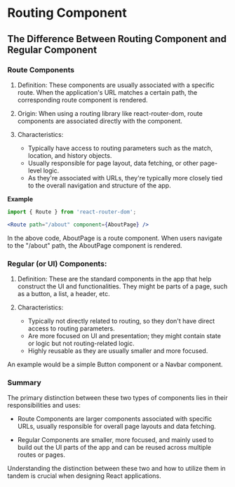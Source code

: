 # Routing Component

## The Difference Between Routing Component and Regular Component

### Route Components

1. Definition: These components are usually associated with a specific route. When the application's URL matches a certain path, the corresponding route component is rendered.

2. Origin: When using a routing library like react-router-dom, route components are associated directly with the <Route> component.

3. Characteristics:

   - Typically have access to routing parameters such as the match, location, and history objects.
   - Usually responsible for page layout, data fetching, or other page-level logic.
   - As they're associated with URLs, they're typically more closely tied to the overall navigation and structure of the app.

**Example**

```jsx
import { Route } from 'react-router-dom';

<Route path="/about" component={AboutPage} />
```

In the above code, AboutPage is a route component. When users navigate to the "/about" path, the AboutPage component is rendered.

### Regular (or UI) Components:

1. Definition: These are the standard components in the app that help construct the UI and functionalities. They might be parts of a page, such as a button, a list, a header, etc.

2. Characteristics:

   - Typically not directly related to routing, so they don't have direct access to routing parameters.
   - Are more focused on UI and presentation; they might contain state or logic but not routing-related logic.
   - Highly reusable as they are usually smaller and more focused.

An example would be a simple Button component or a Navbar component.

### Summary

The primary distinction between these two types of components lies in their responsibilities and uses:

- Route Components are larger components associated with specific URLs, usually responsible for overall page layouts and data fetching.

- Regular Components are smaller, more focused, and mainly used to build out the UI parts of the app and can be reused across multiple routes or pages.

Understanding the distinction between these two and how to utilize them in tandem is crucial when designing React applications.
